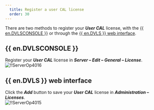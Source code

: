 ```yaml
---
  title: Register a user CAL license
  order: 30
---
```

There are two methods to register your ***User CAL*** license, with the [{{ en.DVLSCONSOLE }}](#devolutions-server-console) or through the [{{ en.DVLS }} web interface](#devolutions-server-web-interface). 

## {{ en.DVLSCONSOLE }}  
Register your ***User CAL*** license in ***Server – Edit – General – License***.  
![!!ServerOp4016](https://webdevolutions.azureedge.net/docs/en/server/ServerOp4016.png) 
## {{ en.DVLS }} web interface  
Click the ***Add*** button to save your ***User CAL*** license in ***Administration – Licenses***.  
![!!ServerOp4015](https://webdevolutions.azureedge.net/docs/en/server/ServerOp4015.png) 
